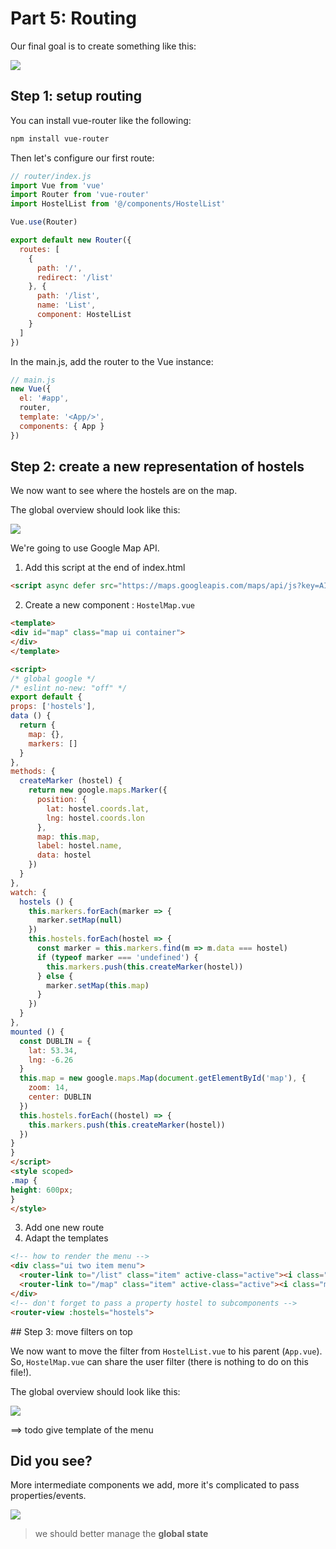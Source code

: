 # Part 5: Routing

Our final goal is to create something like this:

![](../resources/workshop-5.png)

## Step 1: setup routing

You can install vue-router like the following:

  ```bash
  npm install vue-router
  ```

Then let's configure our first route:

```js
// router/index.js
import Vue from 'vue'
import Router from 'vue-router'
import HostelList from '@/components/HostelList'

Vue.use(Router)

export default new Router({
  routes: [
    {
      path: '/',
      redirect: '/list'
    }, {
      path: '/list',
      name: 'List',
      component: HostelList
    }
  ]
})
```

In the main.js, add the router to the Vue instance:

```js
// main.js
new Vue({
  el: '#app',
  router,
  template: '<App/>',
  components: { App }
})
```


## Step 2: create a new representation of hostels

We now want to see where the hostels are on the map.

The global overview should look like this:

![](../resources/workshop-5-1.png)

We're going to use Google Map API.

1. Add this script at the end of index.html
  ```html
  <script async defer src="https://maps.googleapis.com/maps/api/js?key=AIzaSyCtvfPKi-BxCcfl6drliPs-grwK2CSa_iU"></script>
  ```
2. Create a new component : `HostelMap.vue`
  ```html
<template>
  <div id="map" class="map ui container">
  </div>
</template>

<script>
/* global google */
/* eslint no-new: "off" */
export default {
  props: ['hostels'],
  data () {
    return {
      map: {},
      markers: []
    }
  },
  methods: {
    createMarker (hostel) {
      return new google.maps.Marker({
        position: {
          lat: hostel.coords.lat,
          lng: hostel.coords.lon
        },
        map: this.map,
        label: hostel.name,
        data: hostel
      })
    }
  },
  watch: {
    hostels () {
      this.markers.forEach(marker => {
        marker.setMap(null)
      })
      this.hostels.forEach(hostel => {
        const marker = this.markers.find(m => m.data === hostel)
        if (typeof marker === 'undefined') {
          this.markers.push(this.createMarker(hostel))
        } else {
          marker.setMap(this.map)
        }
      })
    }
  },
  mounted () {
    const DUBLIN = {
      lat: 53.34,
      lng: -6.26
    }
    this.map = new google.maps.Map(document.getElementById('map'), {
      zoom: 14,
      center: DUBLIN
    })
    this.hostels.forEach((hostel) => {
      this.markers.push(this.createMarker(hostel))
    })
  }
}
</script>
<style scoped>
.map {
  height: 600px;
}
</style>
  ```
3. Add one new route
4. Adapt the templates
  ```html
  <!-- how to render the menu -->
  <div class="ui two item menu">
    <router-link to="/list" class="item" active-class="active"><i class="grid layout icon"></i> List</router-link>
    <router-link to="/map" class="item" active-class="active"><i class="map icon"></i> Map</router-link>
  </div>
  <!-- don't forget to pass a property hostel to subcomponents -->
  <router-view :hostels="hostels">
  ```



## Step 3: move filters on top

We now want to move the filter from `HostelList.vue` to his parent (`App.vue`). 
So, `HostelMap.vue` can share the user filter (there is nothing to do on this file!).

The global overview should look like this:

![](../resources/workshop-5-2.png)


==> todo give template of the menu


## Did you see?

More intermediate components we add, more it's complicated to pass properties/events. 

![](../resources/workshop-5-3.png)

> we should better manage the **global state**